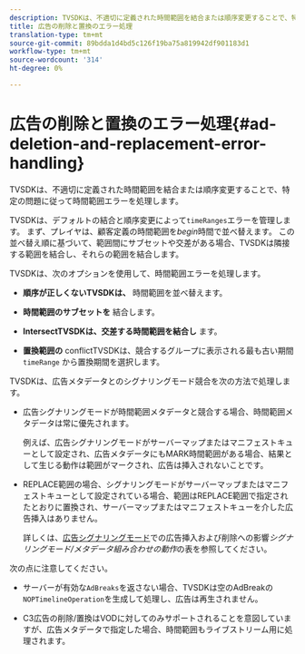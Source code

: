```yaml
---
description: TVSDKは、不適切に定義された時間範囲を結合または順序変更することで、特定の問題に従って時間範囲エラーを処理します。
title: 広告の削除と置換のエラー処理
translation-type: tm+mt
source-git-commit: 89bdda1d4bd5c126f19ba75a819942df901183d1
workflow-type: tm+mt
source-wordcount: '314'
ht-degree: 0%

---
```



# 広告の削除と置換のエラー処理{#ad-deletion-and-replacement-error-handling}

TVSDKは、不適切に定義された時間範囲を結合または順序変更することで、特定の問題に従って時間範囲エラーを処理します。

TVSDKは、デフォルトの結合と順序変更によって`timeRanges`エラーを管理します。 まず、プレイヤは、顧客定義の時間範囲を&#x200B;*begin*&#x200B;時間で並べ替えます。 この並べ替え順に基づいて、範囲間にサブセットや交差がある場合、TVSDKは隣接する範囲を結合し、それらの範囲を結合します。

TVSDKは、次のオプションを使用して、時間範囲エラーを処理します。

* **順序が正しくないTVSDKは、** 時間範囲を並べ替えます。

* **時間範囲のサブセットを** 結合します。

* **IntersectTVSDKは、交差する時間範囲を結合し** ます。

* **置換範囲の** conflictTVSDKは、競合するグループに表示される最も古い期間 `timeRange` から置換期間を選択します。

TVSDKは、広告メタデータとのシグナリングモード競合を次の方法で処理します。

* 広告シグナリングモードが時間範囲メタデータと競合する場合、時間範囲メタデータは常に優先されます。

   例えば、広告シグナリングモードがサーバーマップまたはマニフェストキューとして設定され、広告メタデータにもMARK時間範囲がある場合、結果として生じる動作は範囲がマークされ、広告は挿入されないことです。
* REPLACE範囲の場合、シグナリングモードがサーバーマップまたはマニフェストキューとして設定されている場合、範囲はREPLACE範囲で指定されたとおりに置換され、サーバーマップまたはマニフェストキューを介した広告挿入はありません。

   詳しくは、[広告シグナリングモード](../../../../../tvsdk-3x-android-prog/android-3x-advertising/ad-insertion/delete-replace-content-vod/android-3x-signaling-mode-android.md)での広告挿入および削除への影響&#x200B;*シグナリングモード/メタデータ組み合わせの動作*&#x200B;の表を参照してください。

次の点に注意してください。

* サーバーが有効な`AdBreaks`を返さない場合、TVSDKは空のAdBreakの`NOPTimelineOperation`を生成して処理し、広告は再生されません。

* C3広告の削除/置換はVODに対してのみサポートされることを意図していますが、広告メタデータで指定した場合、時間範囲もライブストリーム用に処理されます。
